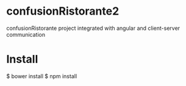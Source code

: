# confusionRistorante2
confusionRistorante project integrated with angular and client-server communication

# Install

$ bower install
$ npm install
